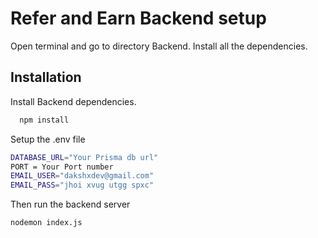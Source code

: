 
# Refer and Earn Backend setup

Open terminal and go to directory Backend.
Install all the dependencies.


## Installation

Install Backend dependencies.

```bash
  npm install
```
Setup the .env file

```bash
DATABASE_URL="Your Prisma db url"
PORT = Your Port number
EMAIL_USER="dakshxdev@gmail.com"
EMAIL_PASS="jhoi xvug utgg spxc"
```
Then run the backend server

```bash
nodemon index.js
```

